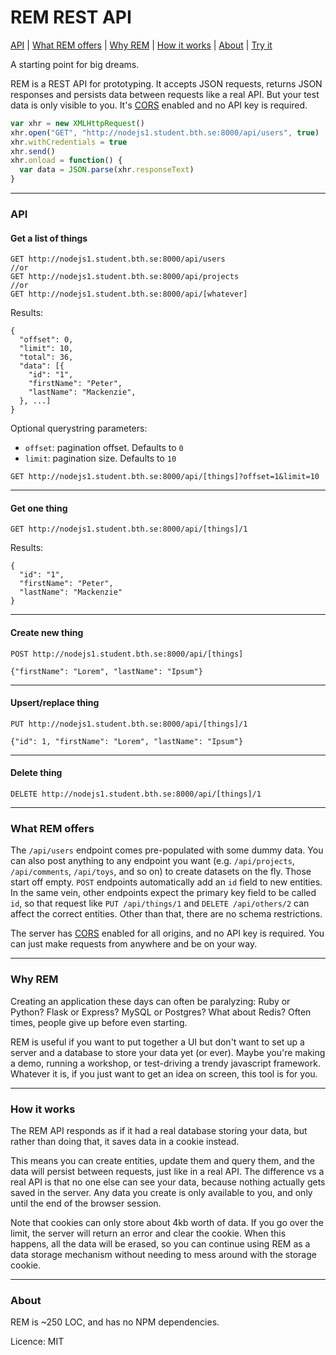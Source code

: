 # REM REST API

[API](#api) | [What REM offers](#what-rem-offers) | [Why REM](#why-rem) | [How it works](#how-it-works) | [About](#about) | [Try it](http://nodejs1.student.bth.se:8000)

A starting point for big dreams.

REM is a REST API for prototyping. It accepts JSON requests, returns JSON responses and persists data between requests like a real API. But your test data is only visible to you. It's [CORS](https://en.wikipedia.org/wiki/Cross-origin_resource_sharing) enabled and no API key is required.

```javascript
var xhr = new XMLHttpRequest()
xhr.open("GET", "http://nodejs1.student.bth.se:8000/api/users", true)
xhr.withCredentials = true
xhr.send()
xhr.onload = function() {
  var data = JSON.parse(xhr.responseText)
}
```

---

### API

#### Get a list of things

```
GET http://nodejs1.student.bth.se:8000/api/users
//or
GET http://nodejs1.student.bth.se:8000/api/projects
//or
GET http://nodejs1.student.bth.se:8000/api/[whatever]
```

Results:

```
{
  "offset": 0,
  "limit": 10,
  "total": 36,
  "data": [{
    "id": "1",
    "firstName": "Peter",
    "lastName": "Mackenzie",
  }, ...]
}
```

Optional querystring parameters:

- `offset`: pagination offset. Defaults to `0`
- `limit`: pagination size. Defaults to `10`

```
GET http://nodejs1.student.bth.se:8000/api/[things]?offset=1&limit=10
```

---

#### Get one thing

```
GET http://nodejs1.student.bth.se:8000/api/[things]/1
```

Results:

```
{
  "id": "1",
  "firstName": "Peter",
  "lastName": "Mackenzie"
}
```

---

#### Create new thing

```
POST http://nodejs1.student.bth.se:8000/api/[things]

{"firstName": "Lorem", "lastName": "Ipsum"}
```

---

#### Upsert/replace thing

```
PUT http://nodejs1.student.bth.se:8000/api/[things]/1

{"id": 1, "firstName": "Lorem", "lastName": "Ipsum"}
```

---

#### Delete thing

```
DELETE http://nodejs1.student.bth.se:8000/api/[things]/1
```

---

### What REM offers

The `/api/users` endpoint comes pre-populated with some dummy data. You can also post anything to any endpoint you want (e.g. `/api/projects`, `/api/comments`, `/api/toys`, and so on) to create datasets on the fly. Those start off empty. `POST` endpoints automatically add an `id` field to new entities. In the same vein, other endpoints expect the primary key field to be called `id`, so that request like `PUT /api/things/1` and `DELETE /api/others/2` can affect the correct entities. Other than that, there are no schema restrictions.

The server has [CORS](https://en.wikipedia.org/wiki/Cross-origin_resource_sharing) enabled for all origins, and no API key is required. You can just make requests from anywhere and be on your way.

---

### Why REM

Creating an application these days can often be paralyzing: Ruby or Python? Flask or Express? MySQL or Postgres? What about Redis? Often times, people give up before even starting.

REM is useful if you want to put together a UI but don't want to set up a server and a database to store your data yet (or ever). Maybe you're making a demo, running a workshop, or test-driving a trendy javascript framework. Whatever it is, if you just want to get an idea on screen, this tool is for you.

---

### How it works

The REM API responds as if it had a real database storing your data, but rather than doing that, it saves data in a cookie instead.

This means you can create entities, update them and query them, and the data will persist between requests, just like in a real API. The difference vs a real API is that no one else can see your data, because nothing actually gets saved in the server. Any data you create is only available to you, and only until the end of the browser session.

Note that cookies can only store about 4kb worth of data. If you go over the limit, the server will return an error and clear the cookie. When this happens, all the data will be erased, so you can continue using REM as a data storage mechanism without needing to mess around with the storage cookie.

---

### About

REM is ~250 LOC, and has no NPM dependencies.

Licence: MIT
